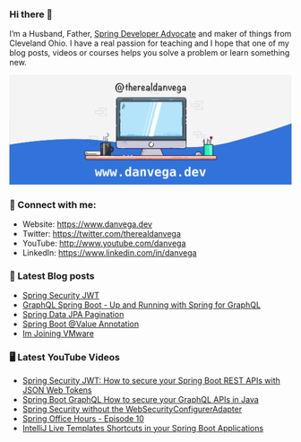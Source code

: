 ### Hi there 👋

I’m a Husband, Father, [Spring Developer Advocate](https://tanzu.vmware.com/developer/advocates/) and maker of things from Cleveland Ohio. I have a real passion for teaching and I hope that one of my blog posts, videos or courses helps you solve a problem or learn something new.

![Profile Header](./github_profile_header.png)

### 🤝 Connect with me:

- Website: https://www.danvega.dev
- Twitter: https://twitter.com/therealdanvega
- YouTube: http://www.youtube.com/danvega
- LinkedIn: https://www.linkedin.com/in/danvega

### 📝 Latest Blog posts

<!-- BLOG-POST-LIST:START -->
- [Spring Security JWT](https://www.danvega.dev/blog/2022/09/06/spring-security-jwt)
- [GraphQL Spring Boot - Up and Running with Spring for GraphQL](https://www.danvega.dev/blog/2022/05/17/spring-for-graphql)
- [Spring Data JPA Pagination](https://www.danvega.dev/blog/2022/05/12/spring-data-jpa-pagination)
- [Spring Boot @Value Annotation](https://www.danvega.dev/blog/2022/05/11/spring-boot-value-annotation)
- [Im Joining VMware](https://www.danvega.dev/blog/2022/01/24/im-joining-vmware)
<!-- BLOG-POST-LIST:END -->

### 🖥 Latest YouTube Videos

<!-- YOUTUBE:START -->
- [Spring Security JWT: How to secure your Spring Boot REST APIs with JSON Web Tokens](https://www.youtube.com/watch?v=KYNR5js2cXE)
- [Spring Boot GraphQL How to secure your GraphQL APIs in Java](https://www.youtube.com/watch?v=PkhsQPPFgOo)
- [Spring Security without the WebSecurityConfigurerAdapter](https://www.youtube.com/watch?v=s4X4SJv2RrU)
- [Spring Office Hours - Episode 10](https://www.youtube.com/watch?v=zJ40TVuFu5g)
- [IntelliJ Live Templates Shortcuts in your Spring Boot Applications](https://www.youtube.com/watch?v=38VYJjjKqh0)
<!-- YOUTUBE:END -->
